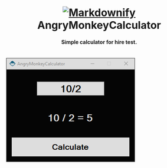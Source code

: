 <h1 align="center">
  <br>
  <a href="#"><img src="https://raw.githubusercontent.com/karamalhamoud/AngryMonkeyCalculator/master/favicon.ico" alt="Markdownify" width="100"></a>
  <br>
  AngryMonkeyCalculator
  <br>
</h1>

<h4 align="center">Simple calculator for hire test.</h4>
<br>
<img src="https://raw.githubusercontent.com/karamalhamoud/AngryMonkeyCalculator/master/screenshot.png" alt="Markdownify" width="349">
